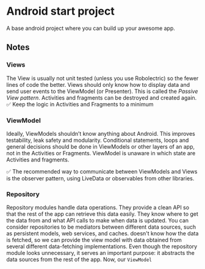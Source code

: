 # Android start project
A base android project where you can build up your awesome app.


## Notes

### Views
The View is usually not unit tested (unless you use Robolectric) so the fewer lines of code the better. Views should only know how to display data and send user events 
to the ViewModel (or Presenter). This is called the *Passive View pattern*.
Activities and fragments can be destroyed and created again.
:white_check_mark: Keep the logic in Activities and Fragments to a minimum

### ViewModel
Ideally, ViewModels shouldn’t know anything about Android. This improves testability, leak safety and modularity.
Conditional statements, loops and general decisions should be done in ViewModels or other layers of an app, not in the Activities or Fragments.
ViewModel is unaware in which state are Activities and fragments.


:white_check_mark: The recommended way to communicate between ViewModels and Views is the observer pattern, using LiveData or observables from other libraries.

### Repository
Repository modules handle data operations. They provide a clean API so that the rest of the app can retrieve this data easily. They know where to get the data from and 
what API calls to make when data is updated. You can consider repositories to be mediators between different data sources, such as persistent models, web services, and 
caches.
doesn't know how the data is fetched, so we can provide the view model with data obtained from several different data-fetching implementations.
Even though the repository module looks unnecessary, it serves an important purpose: it abstracts the data sources from the rest of the app. Now, our `ViewModel` 

